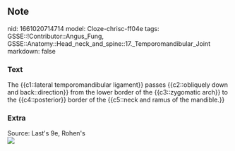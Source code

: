 ## Note
nid: 1661020714714
model: Cloze-chrisc-ff04e
tags: GSSE::!Contributor::Angus_Fung, GSSE::Anatomy::Head_neck_and_spine::17._Temporomandibular_Joint
markdown: false

### Text
The {{c1::lateral temporomandibular ligament}} passes {{c2::obliquely down and back::direction}} from the lower border of the {{c3::zygomatic arch}} to the {{c4::posterior}} border of the {{c5::neck and ramus of the mandible.}}

### Extra
<div>
  Source: Last's 9e, Rohen's
</div>
<div><img src=
"paste-81f1158d054487cdde42e370726f6e6bdbf24f17.jpg"></div>
